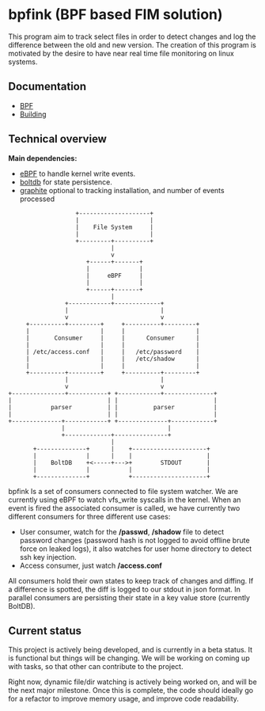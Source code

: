 bpfink (BPF based FIM solution)
==========================================

This program aim to track select files in order to detect changes and log the
difference between the old and new version. The creation of this program is
motivated by the desire to have near real time file monitoring on linux systems.

Documentation
-------------

- [BPF](./bpf.md) 
- [Building](./build.md)

Technical overview
------------------

__Main dependencies:__
- [eBPF](https://github.com/iovisor/gobpf/) to handle kernel write events.
- [boltdb](https://github.com/etcd-io/bbolt) for state persistence.
- [graphite](https://graphiteapp.org/) optional to tracking installation, and number of events processed


```text
                   +--------------------+
                   |                    |
                   |    File System     |
                   |                    |
                   +---------+----------+
                             |
                             v
                      +------+-------+
                      |              |
                      |     eBPF     |
                      |              |
                      +------+-------+
                             |
                +------------+-------------+
                |                          |
                v                          v
     +----------+---------+     +----------+---------+
     |                    |     |                    |
     |       Consumer     |     |      Consumer      |
     |                    |     |                    |
     | /etc/access.conf   |     |   /etc/password    |
     |                    |     |   /etc/shadow      |
     |                    |     |                    |
     +----------+---------+     +----------+---------+
                |                          |
                v                          v
+---------------+-----------+ +------------+--------------+
|                           | |                           |
|           parser          | |          parser           |
|                           | |                           |
+--------------+------------+ +--------------+------------+
               |                             |
               +-------------+---------------+
                             |
       +--------------+      |    +---------------------+
       |              |      |    |                     |
       |    BoltDB    +<-----+--->+        STDOUT       |
       |              |           |                     |
       +--------------+           +---------------------+
```

bpfink Is a set of consumers connected to file system watcher. We are currently using eBPF to watch vfs_write syscalls in the kernel.
When an event is fired the associated consumer is called, we have currently two
different consumers for three different use cases:

- User consumer, watch for the __/passwd__, __/shadow__ file to detect password changes
(password hash is not logged to avoid offline brute force on leaked logs),
it also watches for user home directory to detect ssh key injection.
- Access consumer, just watch __/access.conf__

All consumers hold their own states to keep track of changes and diffing. If
a difference is spotted, the diff is logged to our stdout in json format.
In parallel consumers are persisting their state in a key value store (currently BoltDB).

Current status
--------------

This project is actively being developed, and is currently in a beta status. It is functional but things
will be changing. We will be working on coming up with tasks, so that other can contribute to the project.

Right now, dynamic file/dir watching is actively being worked on, and will be the next major milestone. Once this is complete, the code should ideally go for a refactor to improve memory usage, and improve code readability. 
